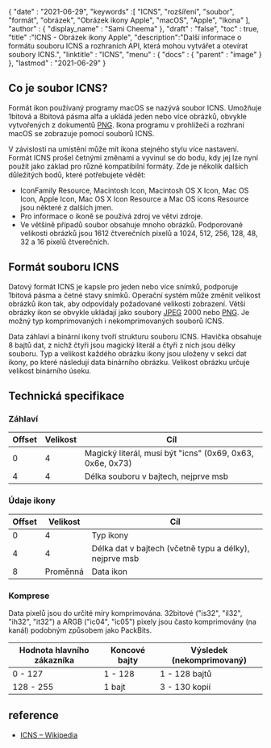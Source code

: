 {
  "date" : "2021-06-29",
  "keywords" :[ "ICNS", "rozšíření", "soubor", "formát", "obrázek", "Obrázek ikony Apple", "macOS", "Apple", "Ikona" ],
  "author" : {
    "display_name" : "Sami Cheema"
},
  "draft" : "false",
  "toc" : true,
  "title" :"ICNS - Obrázek ikony Apple",
  "description":"Další informace o formátu souboru ICNS a rozhraních API, která mohou vytvářet a otevírat soubory ICNS.",
  "linktitle" : "ICNS",
  "menu" : {
    "docs" : {
      "parent" : "image"
}
},
  "lastmod" : "2021-06-29"
}

## Co je soubor ICNS? ##

Formát ikon používaný programy macOS se nazývá soubor ICNS. Umožňuje 1bitová a 8bitová pásma alfa a ukládá jeden nebo více obrázků, obvykle vytvořených z dokumentů [PNG](/cs/image/png/). Ikona programu v prohlížeči a rozhraní macOS se zobrazuje pomocí souborů ICNS.

V závislosti na umístění může mít ikona stejného stylu více nastavení. Formát ICNS prošel četnými změnami a vyvinul se do bodu, kdy jej lze nyní použít jako základ pro různé kompatibilní formáty. Zde je několik dalších důležitých bodů, které potřebujete vědět:

* IconFamily Resource, Macintosh Icon, Macintosh OS X Icon, Mac OS Icon, Apple Icon, Mac OS X Icon Resource a Mac OS icons Resource jsou některé z dalších jmen.
* Pro informace o ikoně se používá zdroj ve větvi zdroje.
* Ve většině případů soubor obsahuje mnoho obrázků. Podporované velikosti obrázků jsou 1612 čtverečních pixelů a 1024, 512, 256, 128, 48, 32 a 16 pixelů čtverečních.


## Formát souboru ICNS ##

Datový formát ICNS je kapsle pro jeden nebo více snímků, podporuje 1bitová pásma a četné stavy snímků.
Operační systém může změnit velikost obrázků ikon tak, aby odpovídaly požadované velikosti zobrazení. Větší obrázky ikon se obvykle ukládají jako soubory [JPEG](/cs/image/jpeg/) 2000 nebo [PNG](/cs/image/png/). Je možný typ komprimovaných i nekomprimovaných souborů ICNS.

Data záhlaví a binární ikony tvoří strukturu souboru ICNS. Hlavička obsahuje 8 bajtů dat, z nichž čtyři jsou magický literál a čtyři z nich jsou délky souboru. Typ a velikost každého obrázku ikony jsou uloženy v sekci dat ikony, po které následují data binárního obrázku. Velikost obrázku určuje velikost binárního úseku.

## Technická specifikace ##

### Záhlaví ###

|Offset|Velikost|Cíl
---|---|---|
|0|4|Magický literál, musí být "icns" (0x69, 0x63, 0x6e, 0x73)
|4|4|Délka souboru v bajtech, nejprve msb


### Údaje ikony ###

|Offset|Velikost|Cíl
---|---|---|
|0|4|Typ ikony
|4|4|Délka dat v bajtech (včetně typu a délky), nejprve msb
|8|Proměnná|Data ikon

### Komprese ###

Data pixelů jsou do určité míry komprimována. 32bitové ("is32", "il32", "ih32", "it32") a ARGB ("ic04", "ic05") pixely jsou často komprimovány (na kanál) podobným způsobem jako PackBits.

|Hodnota hlavního zákazníka|Koncové bajty|Výsledek (nekomprimovaný)
---|---|---|
|0 - 127|1 - 128|1 - 128 bajtů
|128 - 255|1 bajt|3 - 130 kopií

## reference ##

* [ICNS – Wikipedia](https://en.wikipedia.org/wiki/Apple_Icon_Image_format)

